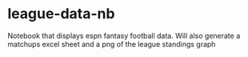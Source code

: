 # league-data-nb
Notebook that displays espn fantasy football data. Will also generate a matchups excel sheet and a png of the league standings graph
